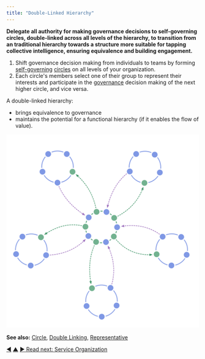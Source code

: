 ```yaml
---
title: "Double-Linked Hierarchy"
---
```



**Delegate all authority for making governance decisions to self-governing circles, double-linked across all levels of the hierarchy, to transition from an traditional hierarchy towards a structure more suitable for tapping collective intelligence, ensuring equivalence and building engagement.**

1. Shift governance decision making from individuals to teams by forming <a href="#" class="tooltip" title="Governance: The process of setting objectives and making and evolving decisions that guide people towards achieving those objectives.">self-governing</a> <a href="#" class="tooltip" title="Circle: A self-governing and semi-autonomous team of equivalent people who collaborate to account for a domain.">circles</a> on all levels of your organization.
2. Each circle's members select one of their group to represent their interests and participate in the <a href="#" class="tooltip" title="Governance: The process of setting objectives and making and evolving decisions that guide people towards achieving those objectives.">governance</a> decision making of the next higher circle, and vice versa.

A double-linked hierarchy:

- brings equivalence to governance
- maintains the potential for a functional hierarchy (if it enables the flow of value).

![A double-linked hierarchy: not your typical hierarchy](img/structural-patterns/double-linked-hierarchy.png)

**See also:** [Circle](circle.html), [Double Linking](double-linking.html), [Representative](representative.html)

<div class="bottom-nav">
<a href="peach-organization.html" title="Back to: Peach Organization">◀</a> <a href="organizational-structure.html" title="Up: Organizational Structure">▲</a> <a href="service-organization.html" title="Read next: Service Organization">▶ Read next: Service Organization</a>
</div>


<script type="text/javascript">
Mousetrap.bind('g n', function() {
    window.location.href = 'service-organization.html';
    return false;
});
</script>

